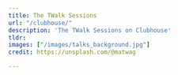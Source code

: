 ```yaml
---
title: The TWalk Sessions
url: "/clubhouse/"
description: 'The TWalk Sessions on Clubhouse'
tldr: 
images: ["/images/talks_background.jpg"]
credit: https://unsplash.com/@matwag

---
```



